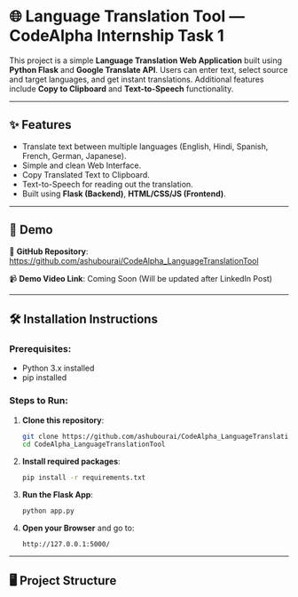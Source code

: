 # 🌐 Language Translation Tool — CodeAlpha Internship Task 1

This project is a simple **Language Translation Web Application** built using **Python Flask** and **Google Translate API**. Users can enter text, select source and target languages, and get instant translations. Additional features include **Copy to Clipboard** and **Text-to-Speech** functionality.

---

## ✨ Features
- Translate text between multiple languages (English, Hindi, Spanish, French, German, Japanese).
- Simple and clean Web Interface.
- Copy Translated Text to Clipboard.
- Text-to-Speech for reading out the translation.
- Built using **Flask (Backend)**, **HTML/CSS/JS (Frontend)**.

---

## 🚀 Demo
🔗 **GitHub Repository**: https://github.com/ashubourai/CodeAlpha_LanguageTranslationTool

📹 **Demo Video Link**: Coming Soon (Will be updated after LinkedIn Post)

---

## 🛠️ Installation Instructions

### Prerequisites:
- Python 3.x installed
- pip installed

### Steps to Run:
1. **Clone this repository**:
    ```bash
    git clone https://github.com/ashubourai/CodeAlpha_LanguageTranslationTool.git
    cd CodeAlpha_LanguageTranslationTool
    ```

2. **Install required packages**:
    ```bash
    pip install -r requirements.txt
    ```

3. **Run the Flask App**:
    ```bash
    python app.py
    ```

4. **Open your Browser** and go to:
    ```
    http://127.0.0.1:5000/
    ```

---

## 🖥️ Project Structure
